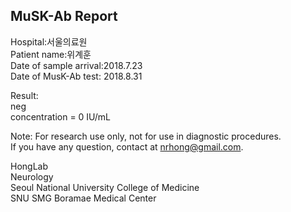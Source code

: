 
## MuSK-Ab Report

Hospital:서울의료원  
Patient name:위계훈  
Date of sample arrival:2018.7.23  
Date of MusK-Ab test: 2018.8.31  

Result:  
neg  
concentration = 0 IU/mL  

Note: For research use only, not for use in diagnostic procedures.  
If you have any question, contact at nrhong@gmail.com.  

HongLab  
Neurology  
Seoul National University College of Medicine  
SNU SMG Boramae Medical Center  
            
